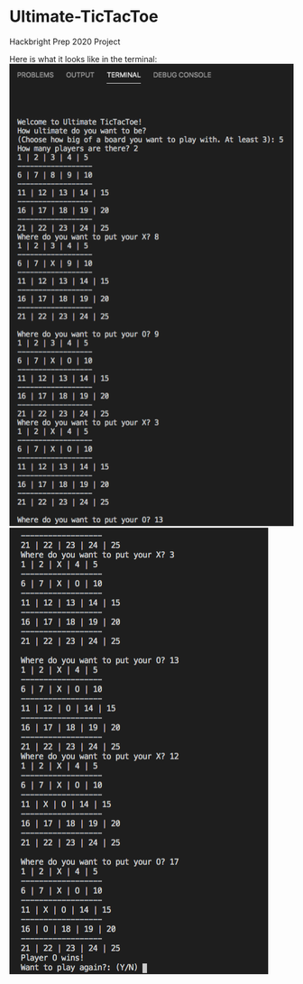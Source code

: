 # Ultimate-TicTacToe
Hackbright Prep 2020 Project

Here is what it looks like in the terminal:
![](/ttt.png?raw=true)
![](/ttt2.png?raw=true)